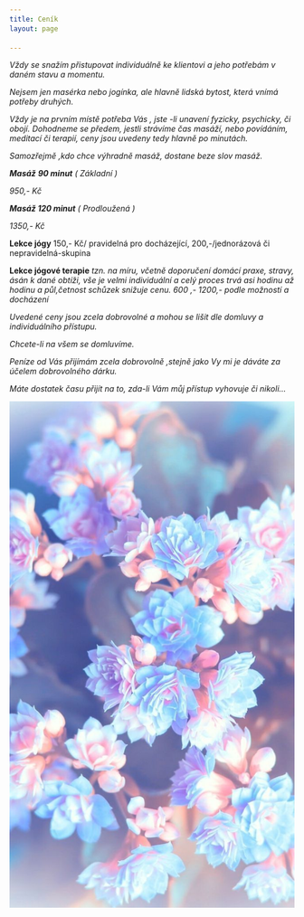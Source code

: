 ```yaml
---
title: Ceník
layout: page

---
```

_Vždy se snažím přistupovat individuálně ke klientovi a jeho potřebám v daném stavu a momentu._

_Nejsem jen masérka nebo jogínka, ale hlavně lidská bytost, která vnímá potřeby druhých._

_Vždy je na prvním místě potřeba Vás , jste -li unavení fyzicky, psychicky, či obojí. Dohodneme se předem, jestli strávíme čas masáží, nebo povídáním, meditací či terapií, ceny jsou uvedeny tedy hlavně po minutách._

_Samozřejmě ,kdo chce výhradně masáž, dostane beze slov masáž._

**_Masáž_** **_90 minut_** _( Základní )_

_950,- Kč_

**_Masáž 120 minut_** _( Prodloužená )_

_1350,- Kč_

**Lekce jógy** 150,- Kč/ pravidelná pro docházející, 200,-/jednorázová či nepravidelná-skupina

**Lekce jógové terapie** _tzn. na míru, včetně doporučení domácí praxe, stravy, ásán k dané obtíži, vše je velmi individuální a celý proces trvá asi hodinu až hodinu a půl,četnost schůzek snižuje cenu. 600 ,- 1200,- podle možností a docházení_

_Uvedené ceny jsou zcela dobrovolné a mohou se lišit dle domluvy a individuálního přístupu._

_Chcete-li na všem se domluvíme._

_Peníze od Vás přijímám zcela dobrovolně ,stejně jako Vy mi je dáváte za účelem dobrovolného dárku._

_Máte dostatek času přijít na to, zda-li Vám můj přístup vyhovuje či nikoli…_

![](/uploads/57fbb7ebfd1817b342675a8ebc96cdd1.jpg)
